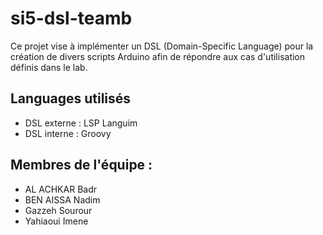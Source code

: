 # si5-dsl-teamb
Ce projet vise à implémenter un DSL (Domain-Specific Language) pour la création de divers scripts Arduino afin de répondre aux cas d'utilisation définis dans le lab. 

## Languages utilisés 
* DSL externe : LSP Languim
* DSL interne : Groovy

## Membres de l'équipe :
* AL ACHKAR Badr
* BEN AISSA Nadim
* Gazzeh Sourour
* Yahiaoui Imene

